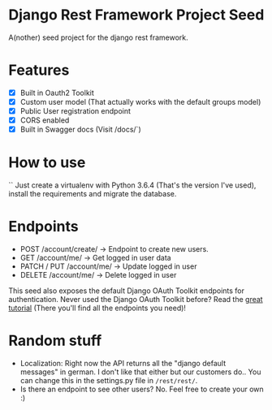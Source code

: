 # Django Rest Framework Project Seed

A(nother) seed project for the django rest framework.

# Features

  -  [x] Built in Oauth2 Toolkit
  -  [x] Custom user model (That actually works with the default groups model)
  -  [x] Public User registration endpoint 
  -  [x] CORS enabled
  -  [x] Built in Swagger docs (Visit /docs/`)
  
# How to use
``
Just create a virtualenv with Python 3.6.4 (That's the version I've used), install the requirements and migrate the database.


# Endpoints

 - POST /account/create/ -> Endpoint to create new users.
 - GET /account/me/ -> Get logged in user data
 - PATCH / PUT /account/me/ -> Update logged in user
 - DELETE /account/me/ -> Delete logged in user
 
This seed also exposes the default Django OAuth Toolkit endpoints for authentication.
Never used the Django OAuth Toolkit before? Read the [great tutorial](https://django-oauth-toolkit.readthedocs.io/en/latest/tutorial/tutorial.html) (There you'll find all the endpoints you need)!


# Random stuff

 - Localization: Right now the API returns all the "django default messages" in german. I don't like that either but our customers do.. You can change this in the settings.py file in `/rest/rest/`.
 - Is there an endpoint to see other users? No. Feel free to create your own :)